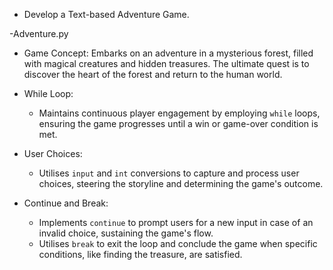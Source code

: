 - Develop a Text-based Adventure Game.

-Adventure.py

- Game Concept:
  Embarks on an adventure in a mysterious forest, filled with magical creatures and hidden treasures. The ultimate quest is to discover the heart of the forest and return to the human world.

- While Loop:
  - Maintains continuous player engagement by employing `while` loops, ensuring the game progresses until a win or game-over condition is met.
- User Choices:
  - Utilises `input` and `int` conversions to capture and process user choices, steering the storyline and determining the game's outcome.
- Continue and Break:
  - Implements `continue` to prompt users for a new input in case of an invalid choice, sustaining the game's flow.
  - Utilises `break` to exit the loop and conclude the game when specific conditions, like finding the treasure, are satisfied.
